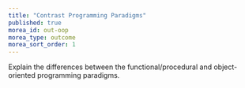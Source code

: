 ```yaml
---
title: "Contrast Programming Paradigms"
published: true
morea_id: out-oop
morea_type: outcome
morea_sort_order: 1
---
```


Explain the differences between the functional/procedural and object-oriented programming paradigms.
